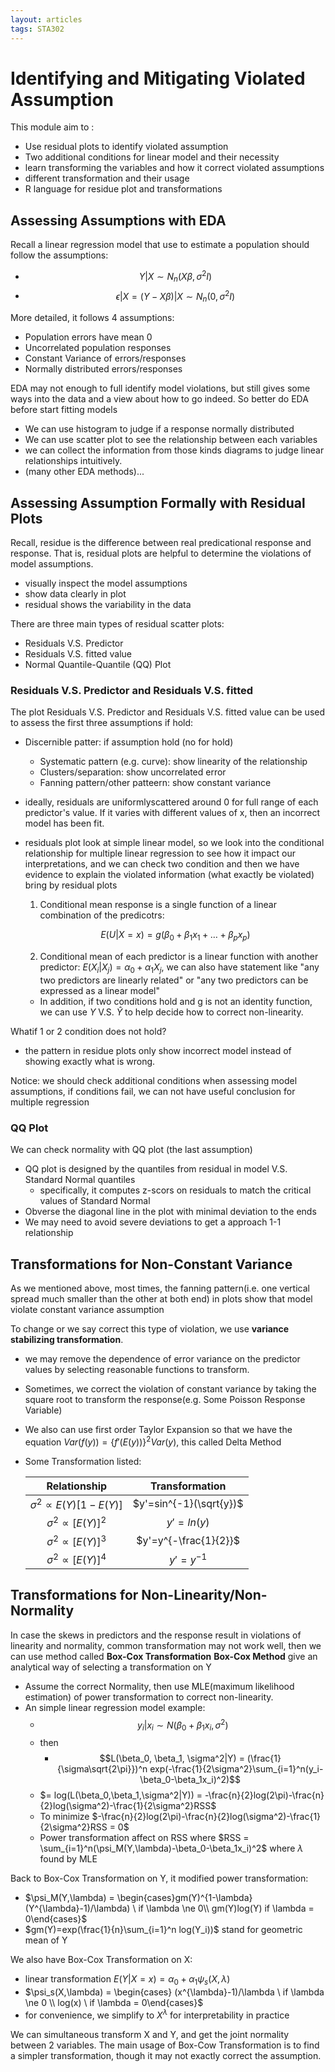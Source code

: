 ```yaml
---
layout: articles
tags: STA302
---
```


# Identifying and Mitigating Violated Assumption

This module aim to :

-   Use residual plots to identify violated assumption
-   Two additional conditions for linear model and their necessity
-   learn transforming the variables and how it correct violated assumptions
-   different transformation and their usage
-   R language for residue plot and transformations

## Assessing Assumptions with EDA

Recall a linear regression model that use to estimate a population should follow the assumptions:

-   $$Y|X \sim N_n(X\beta, \sigma^2I)$$
-   $$\epsilon|X = (Y-X\beta)|X \sim N_n(0, \sigma^2I)$$

More detailed, it follows 4 assumptions:

-   Population errors have mean 0
-   Uncorrelated population responses
-   Constant Variance of errors/responses
-   Normally distributed errors/responses

EDA may not enough to full identify model violations, but still gives some ways into the data and a view about how to go indeed. So better do EDA before start fitting models

-   We can use histogram to judge if a response normally distributed
-   We can use scatter plot to see the relationship between each variables
-   we can collect the information from those kinds diagrams to judge linear relationships intuitively.
-   (many other EDA methods)...

## Assessing Assumption Formally with Residual Plots

Recall, residue is the difference between real predicational response and response. That is, residual plots are helpful to determine the violations of model assumptions.
- visually inspect the model assumptions
- show data clearly in plot
- residual shows the variability in the data

There are three main types of residual scatter plots:
- Residuals V.S. Predictor
- Residuals V.S. fitted value
- Normal Quantile-Quantile (QQ) Plot

### Residuals V.S. Predictor and Residuals V.S. fitted 

The plot Residuals V.S. Predictor and Residuals V.S. fitted value can be used to assess the first three assumptions if hold:
- Discernible patter: if assumption hold (no for hold)
    - Systematic pattern (e.g. curve): show linearity of the relationship
    - Clusters/separation: show uncorrelated error
    - Fanning pattern/other patteern: show constant variance
    
- ideally, residuals are uniformlyscattered around 0 for full range of each predictor's value. If it varies with different values of x, then an incorrect model has been fit.

- residuals plot look at simple linear model, so we look into the conditional relationship for multiple linear regression to see how it impact our interpretations, and we can check two condition and then we have evidence to explain the violated information (what exactly be violated) bring by residual plots
    1.   Conditional mean response is a single function of a linear combination of the predicotrs: 
    
    $$E(U | X=x) = g(\beta_0 + \beta_1 x_1 + \dots + \beta_px_p)$$
    
    2.   Conditional mean of each predictor is a linear function with another predictor: $E(X_i|X_j)=\alpha_0+\alpha_1X_j$, we can also have statement like "any two predictors are linearly related" or "any two predictors can be expressed as a linear model"
    
    - In addition, if two conditions hold and g is not an identity function, we can use $Y$ V.S. $\hat Y$ to help decide how to correct non-linearity.

Whatif 1 or 2 condition does not hold?
- the pattern in residue plots only show incorrect model instead of showing exactly what is wrong.

Notice: we should check additional conditions when assessing model assumptions, if conditions fail, we can not have useful conclusion for multiple regression

### QQ Plot

We can check normality with QQ plot (the last assumption)
- QQ plot is designed by the quantiles from residual in model V.S. Standard Normal quantiles
    - specifically, it computes z-scors on residuals to match the critical values of Standard Normal
- Obverse the diagonal line in the plot with minimal deviation to the ends 
- We may need to avoid severe deviations to get a approach 1-1 relationship 

## Transformations for Non-Constant Variance

As we mentioned above, most times, the fanning pattern(i.e. one vertical spread much smaller than the other at both end) in plots show that model violate constant variance assumption

To change or we say correct this type of violation, we use **variance stabilizing transformation**.
- we may remove the dependence of error variance on the predictor values by selecting reasonable functions to transform.
- Sometimes, we correct the violation of constant variance by taking the square root to transform the response(e.g. Some Poisson Response Variable)
- We also can use first order Taylor Expansion so that we have the equation $Var(f(y)) = \{f'(E(y))\}^2Var(y)$, this called Delta Method
- Some Transformation listed:

    | Relationship | Transformation |
    | :-: | :-:|
    |$\sigma^2\propto E(Y)[1-E(Y)]$|$y'=sin^{-1}(\sqrt{y})$|
    |$\sigma^2\propto [E(Y)]^2$| $y'=ln(y)$|
    |$\sigma^2\propto [E(Y)]^3$| $y'=y^{-\frac{1}{2}}$|
    |$\sigma^2\propto [E(Y)]^4$| $y' = y^{-1}$|

## Transformations for Non-Linearity/Non-Normality

In case the skews in predictors and the response result in violations of linearity and normality, common transformation may not work well, then we can use method called **Box-Cox Transformation**
**Box-Cox Method** give an analytical way of selecting a transformation on Y

- Assume the correct Normality, then use MLE(maximum likelihood estimation) of power transformation to correct non-linearity.
- An simple linear regression model example:
    - $$y_i | x_i \sim N (\beta_0 + \beta _1 x_i, \sigma^2)$$
    - then 
        - $$L(\beta_0, \beta_1, \sigma^2|Y) = (\frac{1}{\sigma\sqrt{2\pi}})^n exp(-\frac{1}{2\sigma^2}\sum_{i=1}^n(y_i-\beta_0-\beta_1x_i)^2)$$
    - $= log(L(\beta_0,\beta_1,\sigma^2|Y)) = -\frac{n}{2}log(2\pi)-\frac{n}{2}log(\sigma^2)-\frac{1}{2\sigma^2}RSS$
    - To minimize $-\frac{n}{2}log(2\pi)-\frac{n}{2}log(\sigma^2)-\frac{1}{2\sigma^2}RSS = 0$
    - Power transformation affect on RSS where $RSS = \sum_{i=1}^n(\psi_M(Y,\lambda)-\beta_0-\beta_1x_i)^2$ where $\lambda$ found by MLE

Back to Box-Cox Transformation on Y, it modified power transformation:
- $\psi_M(Y,\lambda) = \begin{cases}gm(Y)^{1-\lambda}(Y^{\lambda}-1)/\lambda) \ if \lambda \ne 0\\ gm(Y)log(Y) if \lambda = 0\end{cases}$
- $gm(Y)=exp(\frac{1}{n}\sum_{i=1}^n log(Y_i))$ stand for geometric mean of Y

We also have Box-Cox Transformation on X:
- linear transformation $E(Y|X=x) = \alpha_0+\alpha_1\psi_s(X,\lambda)$
- $\psi_s(X,\lambda) = \begin{cases} (x^{\lambda}-1)/\lambda \ if \lambda \ne 0 \\ log(x) \ if \lambda = 0\end{cases}$
- for convenience, we simplify to $X^{\lambda}$ for interpretability in practice

We can simultaneous transform X and Y, and get the joint normality between 2 variables. The main usage of Box-Cow Transformation is to find a simpler transformation, though it may not exactly correct the assumption.
